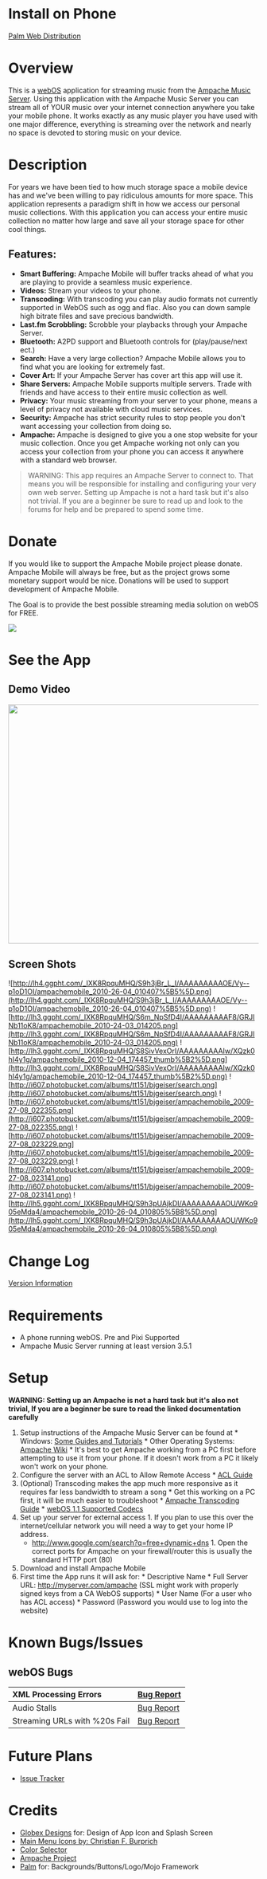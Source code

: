 

# Install on Phone #
[Palm Web Distribution](http://developer.palm.com/appredirect/?packageid=com.app.ampachemobile)
# Overview #
This is a [webOS](http://en.wikipedia.org/wiki/WebOS) application for streaming music from the [Ampache Music Server](http://ampache.org/).  Using this application with the Ampache Music Server you can stream all of YOUR music over your internet connection anywhere you take your mobile phone.  It works exactly as any music player you have used with one major difference, everything is streaming over the network and nearly no space is devoted to storing music on your device.
# Description #
For years we have been tied to how much storage space a mobile device has and we've been willing to pay ridiculous amounts for more space.  This application represents a paradigm shift in how we access our personal music collections.  With this application you can access your entire music collection no matter how large and save all your storage space for other cool things.
## Features: ##
  * **Smart Buffering:** Ampache Mobile will buffer tracks ahead of what you are playing to provide a seamless music experience.
  * **Videos:** Stream your videos to your phone.
  * **Transcoding:** With transcoding you can play audio formats not currently supported in WebOS such as ogg and flac.  Also you can down sample high bitrate files and save precious bandwidth.
  * **Last.fm Scrobbling:** Scrobble your playbacks through your Ampache Server.
  * **Bluetooth:** A2PD support and Bluetooth controls for (play/pause/next ect.)
  * **Search:**  Have a very large collection? Ampache Mobile allows you to find what you are looking for extremely fast.
  * **Cover Art:** If your Ampache Server has cover art this app will use it.
  * **Share Servers:** Ampache Mobile supports multiple servers.  Trade with friends and have access to their entire music collection as well.
  * **Privacy:** Your music streaming from your server to your phone, means a level of privacy not available with cloud music services.
  * **Security:** Ampache has strict security rules to stop people you don't want accessing your collection from doing so.
  * **Ampache:** Ampache is designed to give you a one stop website for your music collection.  Once you get Ampache working not only can you access your collection from your phone you can access it anywhere with a standard web browser.

> WARNING: This app requires an Ampache Server to connect to.  That means you will be responsible for installing and configuring your very own web server.  Setting up Ampache is not a hard task but it's also not trivial. If you are a beginner be sure to read up and look to the forums for help and be prepared to spend some time.

# Donate #
If you would like to support the Ampache Mobile project please donate.  Ampache Mobile will always be free, but as the project grows some monetary support would be nice.  Donations will be used to support development of Ampache Mobile.

The Goal is to provide the best possible streaming media solution on webOS for FREE.

[![](https://www.paypal.com/en_US/i/btn/btn_donate_SM.gif)](https://www.paypal.com/cgi-bin/webscr?cmd=_donations&business=RZKZ3GCDQUWY8&lc=US&item_name=Ampache%20Mobile&currency_code=USD&bn=PP%2dDonationsBF%3abtn_donateCC_LG%2egif%3aNonHosted)
# See the App #
## Demo Video ##
<a href='http://www.youtube.com/watch?feature=player_embedded&v=V2DzNXyeMU0' target='_blank'><img src='http://img.youtube.com/vi/V2DzNXyeMU0/0.jpg' width='640' height=480 /></a>
## Screen Shots ##
![http://lh4.ggpht.com/_IXK8RpquMHQ/S9h3jBr_L_I/AAAAAAAAAOE/Vy--p1oD1OI/ampachemobile_2010-26-04_010407%5B5%5D.png](http://lh4.ggpht.com/_IXK8RpquMHQ/S9h3jBr_L_I/AAAAAAAAAOE/Vy--p1oD1OI/ampachemobile_2010-26-04_010407%5B5%5D.png)
![http://lh3.ggpht.com/_IXK8RpquMHQ/S6m_NpSfD4I/AAAAAAAAAF8/GRJINb11oK8/ampachemobile_2010-24-03_014205.png](http://lh3.ggpht.com/_IXK8RpquMHQ/S6m_NpSfD4I/AAAAAAAAAF8/GRJINb11oK8/ampachemobile_2010-24-03_014205.png)
![http://lh3.ggpht.com/_IXK8RpquMHQ/S8SivVexOrI/AAAAAAAAAIw/XQzk0hI4y1g/ampachemobile_2010-12-04_174457_thumb%5B2%5D.png](http://lh3.ggpht.com/_IXK8RpquMHQ/S8SivVexOrI/AAAAAAAAAIw/XQzk0hI4y1g/ampachemobile_2010-12-04_174457_thumb%5B2%5D.png)
![http://i607.photobucket.com/albums/tt151/bjgeiser/search.png](http://i607.photobucket.com/albums/tt151/bjgeiser/search.png)
![http://i607.photobucket.com/albums/tt151/bjgeiser/ampachemobile_2009-27-08_022355.png](http://i607.photobucket.com/albums/tt151/bjgeiser/ampachemobile_2009-27-08_022355.png)
![http://i607.photobucket.com/albums/tt151/bjgeiser/ampachemobile_2009-27-08_023229.png](http://i607.photobucket.com/albums/tt151/bjgeiser/ampachemobile_2009-27-08_023229.png)
![http://i607.photobucket.com/albums/tt151/bjgeiser/ampachemobile_2009-27-08_023141.png](http://i607.photobucket.com/albums/tt151/bjgeiser/ampachemobile_2009-27-08_023141.png)
![http://lh5.ggpht.com/_IXK8RpquMHQ/S9h3pUAjkDI/AAAAAAAAAOU/WKo905eMda4/ampachemobile_2010-26-04_010805%5B8%5D.png](http://lh5.ggpht.com/_IXK8RpquMHQ/S9h3pUAjkDI/AAAAAAAAAOU/WKo905eMda4/ampachemobile_2010-26-04_010805%5B8%5D.png)
# Change Log #
[Version Information](ChangeLog.md)
# Requirements #
  * A phone running webOS.  Pre and Pixi Supported
  * Ampache Music Server running at least version 3.5.1
# Setup #
**WARNING: Setting up an Ampache is not a hard task but it's also not trivial, If you are a beginner be sure to read the linked documentation carefully**
  1. Setup instructions of the Ampache Music Server can be found at
    * Windows: [Some Guides and Tutorials](WindowsAmpacheServer.md)
    * Other Operating Systems: [Ampache Wiki](http://ampache.org/wiki/)
    * It's best to get Ampache working from a PC first before attempting to use it from your phone.  If it doesn't work from a PC it likely won't work on your phone.
  1. Configure the server with an ACL to Allow Remote Access
    * [ACL Guide](http://ampache.org/wiki/config:acl)
  1. (Optional) Transcoding makes the app much more responsive as it requires far less bandwidth to stream a song
    * Get this working on a PC first, it will be much easier to troubleshoot
    * [Ampache Transcoding Guide](http://ampache.org/wiki/config:transcode)
    * [webOS 1.1 Supported Codecs](http://developer.palm.com/index.php?option=com_content&view=article&id=1741)
  1. Set up your server for external access
    1. If you plan to use this over the internet/cellular network you will need a way to get your home IP address.
      * http://www.google.com/search?q=free+dynamic+dns
    1. Open the correct ports for Ampache on your firewall/router this is usually the standard HTTP port (80)
  1. Download and install Ampache Mobile
  1. First time the App runs it will ask for:
    * Descriptive Name
    * Full Server URL: http://myserver.com/ampache (SSL might work with properly signed keys from a CA WebOS supports)
    * User Name (For a user who has ACL access)
    * Password  (Password you would use to log into the website)
# Known Bugs/Issues #
## webOS Bugs ##
|XML Processing Errors | [Bug Report](https://developer.palm.com/distribution/viewtopic.php?f=80&t=6719) |
|:---------------------|:--------------------------------------------------------------------------------|
|Audio Stalls | [Bug Report](https://developer.palm.com/distribution/viewtopic.php?f=80&t=6661)|
|Streaming URLs with %20s Fail | [Bug Report](https://developer.palm.com/distribution/viewtopic.php?f=80&t=6680) |

# Future Plans #
  * [Issue Tracker](http://code.google.com/p/ampache-mobile/issues/list)
# Credits #
  * [Globex Designs](http://www.globexdesigns.com/) for: Design of App Icon and Splash Screen
  * [Main Menu Icons by:   Christian F. Burprich](http://chrfb.deviantart.com/art/quot-ecqlipse-2-quot-PNG-59941546)
  * [Color Selector](http://ecritters.biz/colorselector/)
  * [Ampache Project](http://ampache.org)
  * [Palm](http://www.palm.com) for: Backgrounds/Buttons/Logo/Mojo Framework